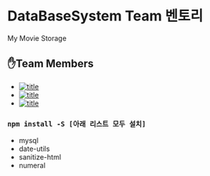 # DataBaseSystem Team 벤토리
My Movie Storage

## ✋Team Members
- [![title](https://img.shields.io/badge/DEVLOPER-권주현-123456)](https://github.com/rnjswngus275)
- [![title](https://img.shields.io/badge/DEVLOPER-오병현-123456)](https://github.com/obh3705)
- [![title](https://img.shields.io/badge/DEVLOPER-윤상은-123456)](https://github.com/Zzangeun)

### `npm install -S [아래 리스트 모두 설치]`
* mysql
* date-utils
* sanitize-html
* numeral
